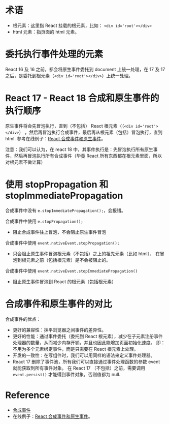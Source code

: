 # 术语

- 根元素：这里指 React 挂载的根元素，比如：
  `<div id='root'></div>`
- html 元素：指页面的 html 元素。

# 委托执行事件处理的元素

React 16 及 16 之前，都会将原生事件委托到 document 上统一处理，在 17 及 17 之后，是委托到根元素（`<div id='root'></div>`）上统一处理。

# React 17 - React 18 合成和原生事件的执行顺序

原生事件将会先冒泡执行，直到（不包括） React 根元素（（`<div id='root'></div>`） ，然后再冒泡执行合成事件，最后再从根元素（包括）冒泡执行，直到 html. 	参考在线例子：[React 合成事件和原生事件](https://codesandbox.io/s/react-he-cheng-shi-jian-he-yuan-sheng-shi-jian-mgs9gv)。

注意：我们可以认为，在 react 18 中，其事件执行是：先冒泡执行所有原生事件，然后再冒泡执行所有合成事件（毕竟 React 所有东西都在根元素里面，所以对根元素不做计算）

# 使用 stopPropagation 和 stopImmediatePropagation

合成事件中没有 `e.stopImmediatePropagation();`，会报错。

合成事件中使用 `e.stopPropagation();`

- 阻止合成事件往上冒泡，不会阻止原生事件冒泡

合成事件中使用 `event.nativeEvent.stopPropagation();`

- 只会阻止原生事件冒泡根元素（不包括）之上的祖先元素（比如 html），
  在冒泡到根元素之前（包括根元素）是不会被阻止的。

合成事件中使用 `event.nativeEvent.stopImmediatePropagation()`

- 阻止原生事件冒泡到 React 的根元素（包括根元素）

# 合成事件和原生事件的对比

合成事件的优点：

- 更好的兼容性：抹平浏览器之间事件的差异性。
- 更好的性能：通过事件委托（委托到 React 根元素），减少在子元素注册事件处理器的数量，从而减少内存开销，并且也因此能增加页面初始化速度。
  即：不用为多个元素绑定事件，而是只需要在 React 根元素上处理。
- 开发的一致性：在写组件时，我们可以用同样的语法来定义事件处理器。
- React 17 删除了事件池，所有我们可以直接通过事件处理函数的参数 event 就能获取到所有事件对象。
  在 React 17 （不包括）之前，需要调用 `event.persist()` 才能得到事件对象，否则值都为 null. 

# Reference

- [合成事件](https://zh-hans.react.dev/reference/react-dom/components/common#react-event-object) 
- 在线例子：[React 合成事件和原生事件](https://codesandbox.io/s/react-he-cheng-shi-jian-he-yuan-sheng-shi-jian-mgs9gv)。

